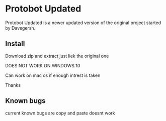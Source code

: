 # Protobot Updated

Protobot Updated is a newer updated version of the original project started by Davegersh.

## Install

Download zip and extract just liek the original one

DOES NOT WORK ON WINDOWS 10 

Can work on mac os if enough intrest is taken

Thanks

## Known bugs

current known bugs are copy and paste doesnt work